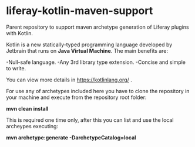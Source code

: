 # liferay-kotlin-maven-support
Parent repository to support maven archetype generation of Liferay plugins with Kotlin.

Kotlin is a new statically-typed programming language developed by Jetbrain that runs on <b>Java Virtual Machine</b>. The main benefits are:

  -Null-safe language.
  -Any 3rd library type extension.
  -Concise and simple to write.
  
You can view more details in https://kotlinlang.org/ .

For use any of archetypes included here you have to clone the repository in your machine and execute from the repository root folder:

<b>mvn clean install</b>

This is required one time only, after this you can list and use the local archeypes executing:

<b>mvn archetype:generate -DarchetypeCatalog=local</b>


